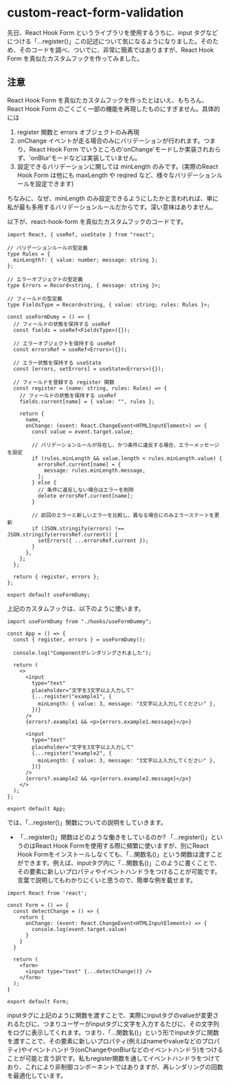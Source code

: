 # custom-react-form-validation

先日、React Hook Form というライブラリを使用するうちに、input タグなどにつける「...register()」この記述について気になるようになりました。そのため、そのコードを調べ、ついでに、非常に簡素ではありますが、React Hook Form を真似たカスタムフックを作ってみました。

## 注意
React Hook Form を真似たカスタムフックを作ったとはいえ、もちろん、React Hook Form のごくごく一部の機能を再現したものにすぎません。具体的には

1. register 関数と errors オブジェクトのみ再現
2. onChange イベントが走る場合のみにバリデーションが行われます。つまり、React Hook Form でいうところの'onChange'モードしか実装されおらず、'onBlur'モードなどは実装していません。
3. 設定できるバリデーションに関しては minLength のみです。(実際のReact Hook Form は他にも maxLength や reqired など、様々なバリデーションルールを設定できます)

ちなみに、なぜ、minLength のみ設定できるようにしたかと言われれば、単に私が最も多用するバリデーションルールだからです。深い意味はありません。

以下が、react-hook-form を真似たカスタムフックのコードです。
```
import React, { useRef, useState } from "react";

// バリデーションルールの型定義
type Rules = {
  minLength?: { value: number; message: string };
};

// エラーオブジェクトの型定義
type Errors = Record<string, { message: string }>;

// フィールドの型定義
type FieldsType = Record<string, { value: string; rules: Rules }>;

const useFormDumy = () => {
  // フィールドの状態を保持する useRef
  const fields = useRef<FieldsType>({});

  // エラーオブジェクトを保持する useRef
  const errorsRef = useRef<Errors>({});

  // エラー状態を保持する useState
  const [errors, setErrors] = useState<Errors>({});

  // フィールドを登録する register 関数
  const register = (name: string, rules: Rules) => {
    // フィールドの状態を保持する useRef
    fields.current[name] = { value: "", rules };

    return {
      name,
      onChange: (event: React.ChangeEvent<HTMLInputElement>) => {
        const value = event.target.value;
        
        // バリデーションルールが存在し、かつ条件に違反する場合、エラーメッセージを設定
        if (rules.minLength && value.length < rules.minLength.value) {
          errorsRef.current[name] = {
            message: rules.minLength.message,
          };
        } else {
          // 条件に違反しない場合はエラーを削除
          delete errorsRef.current[name];
        }

        // 前回のエラーと新しいエラーを比較し、異なる場合にのみエラーステートを更新
        if (JSON.stringify(errors) !== JSON.stringify(errorsRef.current)) {
          setErrors({ ...errorsRef.current });
        }
      },
    };
  };

  return { register, errors };
};

export default useFormDumy;
```

上記のカスタムフックは、以下のように使います。

```
import useFormDumy from "./hooks/useFormDummy";

const App = () => {
  const { register, errors } = useFormDumy();

  console.log("Componentがレンダリングされました");

  return (
    <>
      <input
        type="text"
        placeholder="文字を3文字以上入力して"
        {...register("example1", {
          minLength: { value: 3, message: "3文字以上入力してください" },
        })}
      />
      {errors?.example1 && <p>{errors.example1.message}</p>}

      <input
        type="text"
        placeholder="文字を3文字以上入力して"
        {...register("example2", {
          minLength: { value: 3, message: "3文字以上入力してください" },
        })}
      />
      {errors?.example2 && <p>{errors.example2.message}</p>}
    </>
  );
};

export default App;
```

では、「...register()」関数についての説明をしていきます。

- 「...register()」関数はどのような働きをしているのか?
「...register()」というのはReact Hook Formを使用する際に頻繁に使いますが、別にReact Hook Formをインストールしなくても、「...関数名()」という関数は渡すことができます。例えば、inputタグ内に「...関数名()」このように書くことで、その要素に新しいプロパティやイベントハンドラをつけることが可能です。言葉で説明してもわかりにくいと思うので、簡単な例を載せます。
```
import React from 'react';

const Form = () => {
  const detectChange = () => {
    return {
      onChange: (event: React.ChangeEvent<HTMLInputElement>) => {
        console.log(event.target.value)
      }
    }
  }

  return (
    <form>
      <input type="text" {...detectChange()} />
    </form>
  );
}

export default Form;
```
inputタグに上記のように関数を渡すことで、実際にinputタグのvalueが変更されるたびに、つまりユーザーがinputタグに文字を入力するたびに、その文字列をログに表示してくれます。つまり、「...関数名()」という形でinputタグに関数を渡すことで、その要素に新しいプロパティ(例えばnameやvalueなどのプロパティ)やイベントハンドラ(onChangeやonBlurなどのイベントハンドラ)をつけることが可能と言う訳です。私もregister関数を通してイベントハンドラをつけており、これにより非制御コンポーネントではありますが、再レンダリングの回数を最適化しています。